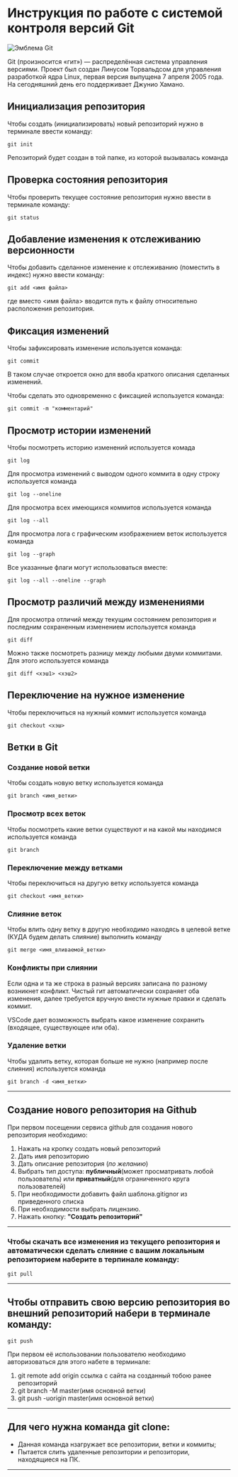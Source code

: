 # **Инструкция по работе с системой контроля версий Git**

![Эмблема Git](git.jpg)

Git (произносится «гит») — распределённая система управления версиями. Проект был создан Линусом Торвальдсом для управления разработкой ядра Linux, первая версия выпущена 7 апреля 2005 года. На сегодняшний день его поддерживает Джунио Хамано.

## Инициализация репозитория

Чтобы создать (инициализировать) новый репозиторий нужно в терминале ввести команду:

    git init

Репозиторий будет создан в той папке, из которой вызывалась команда

## Проверка состояния репозитория

Чтобы проверить текущее состояние репозитория нужно ввести в терминале команду:

    git status

## Добавление изменения к отслеживанию версионности

Чтобы добавить сделанное изменение к отслеживанию (поместить в индекс) нужно ввести команду:

    git add <имя файла>

где вместо <имя файла> вводится путь к файлу относительно расположения репозитория.

## Фиксация изменений

Чтобы зафиксировать изменение используется команда:

    git commit

В таком случае откроется окно для ввоба краткого описания сделанных изменений.

Чтобы сделать это одновременно с фиксацией используется команда:

    git commit -m "комментарий"

## Просмотр истории изменений

Чтобы посмотреть историю изменений используется комада

    git log

Для просмотра изменений с выводом одного коммита в одну строку используется команда

    git log --oneline

Для просмотра всех имеющихся коммитов используется команда

    git log --all

Для просмотра лога с графическим изображением веток используется команда

    git log --graph

Все указанные флаги могут использоваться вместе:

    git log --all --oneline --graph

## Просмотр различий между изменениями

Для просмотра отличий между текущим состоянием репозитория и последним сохраненным изменением используется команда

    git diff

Можно также посмотреть разницу между любыми двуми коммитами. Для этого используется команда

    git diff <хэш1> <хэш2>

## Переключение на нужное изменение

Чтобы переключиться на нужный коммит используется команда

    git checkout <хэш>

## Ветки в Git

### Создание новой ветки

Чтобы создать новую ветку используется команда

    git branch <имя_ветки>

### Просмотр всех веток

Чтобы посмотреть какие ветки существуют и на какой мы находимся используется команда

    git branch

### Переключение между ветками

Чтобы переключиться на другую ветку используется команда

    git checkout <имя_ветки>

### Слияние веток

Чтобы влить одну ветку в другую необходимо находясь в целевой ветке (КУДА будем делать слияние) выполнить команду

    git merge <имя_вливаемой_ветки>

### Конфликты при слиянии

Если одна и та же строка в разный версиях записана по разному возникнет конфликт.
Чистый гит автоматически сохраняет оба изменения, далее требуется вручную внести нужные правки и сделать коммит.

VSСode дает возможность выбрать какое изменение сохранить (входящее, существующее или оба).

### Удаление ветки

Чтобы удалить ветку, которая больше не нужно (например после слияния) используется команда

    git branch -d <имя_ветки>

___

## Создание нового репозитория на Github

При первом посещении сервиса github для создания нового репозитория необходимо:

1. Нажать на кропку создать новый репозиторий
2. Дать имя репозиторию
3. Дать описание репозитория (*по желанию*)
4. Выбрать тип доступа: **публичный**(может просматривать любой пользователь) или **приватный**(для ограниченного круга пользователей)
5. При необходимости добавить файл шаблона.gitignor из приведенного списка
6. При необходимости выбрать лицензию.
7. Нажать кнопку: **"Создать репозиторий"**


___

### Чтобы скачать все изменения из текущего репозитория и автоматически сделать слияние с вашим локальным репозиторием наберите в терпинале команду:

    git pull

___

## Чтобы отправить **свою** версию репозитория во внешний репозиторий набери в терминале команду:

    git push

При первом её использовании пользователю необходимо авторизоваться для этого набете в терминале:

1. git remote add origin ссылка с сайта на созданный тобою ранее репозиторий
2. git branch -M master(имя основной ветки)
3. git push -uorigin master(имя основной ветки)

___

## Для чего нужна команда **git clone**:

- Данная команда нзагружает все репозитории, ветки и коммиты;
- Пытается слить удаленные репозитории и репозитории, находящиеся на ПК.

___